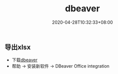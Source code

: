 ﻿---
title: "dbeaver"
date: 2020-04-28T10:32:33+08:00
tags: [dbeaver]
categories: [配置]
---

## 导出xlsx
- 下载[dbeaver](https://dbeaver.io/files/dbeaver-ce-latest-win32.win32.x86_64.zip)
- 帮助 -> 安装新软件 -> DBeaver Office integration